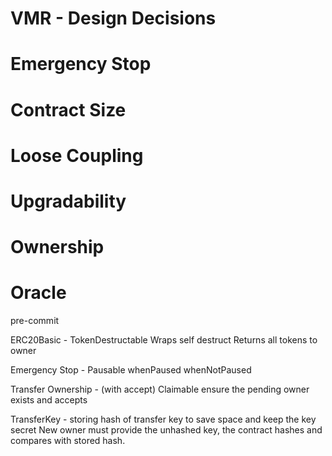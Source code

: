 
VMR - Design Decisions
======================

# Emergency Stop

# Contract Size

# Loose Coupling

# Upgradability

# Ownership

# Oracle


pre-commit 

ERC20Basic - TokenDestructable
Wraps self destruct
Returns all tokens to owner

Emergency Stop - Pausable
whenPaused
whenNotPaused

Transfer Ownership - (with accept) Claimable
ensure the pending owner exists and accepts

TransferKey - storing hash of transfer key to save space and keep the key secret
New owner must provide the unhashed key, the contract hashes and compares with stored hash.